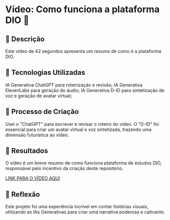 # Vídeo: Como funciona a plataforma DIO 🎥

## 📒 Descrição
Este vídeo de 42 segundos apresenta um resumo de como é a plataforma DIO.

## 🤖 Tecnologias Utilizadas
IA Generativa ChatGPT para roteirização e revisão;
IA Generativa ElevenLabs para geração do áudio;
IA Generativa D-ID para sintetização de voz e geração de avatar virtual;

## 🧐 Processo de Criação
Usei o "ChatGPT" para escrever e revisar o roteiro do vídeo. O "D-ID" foi essencial para criar um avatar virtual e voz sintetizada, trazendo uma dimensão futurística ao vídeo.

## 🚀 Resultados
O vídeo é um breve resumo de como funciona plataforma de estudos DIO, responsável pelo incentivo da criação deste repositório.

[LINK PARA O VÍDEO AQUI](https://github.com/camimh7/lab-natty-or-not/blob/main/V%C3%ADdeo/DIO.mp4)

## 💭 Reflexão
Este projeto foi uma experiência incrível em contar histórias visuais, utilizando as IAs Generativas para criar uma narrativa poderosa e cativante.

